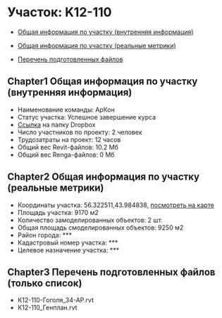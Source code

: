 # Участок: K12-110

* [Общая информация по участку (внутренняя информация)](#Chapter1)

* [Общая информация по участку (реальные метрики)](#Chapter2)

* [Перечень подготовленных файлов](#Chapter3)

## <a id="test">Chapter1</a> Общая информация по участку (внутренняя информация)
+ Наименование команды: АрКон
+ Статус участка: Успешное завершение курса
+ [Ссылка](https://www.dropbox.com/sh/wvvgv1nw1iqred9/AABarnbD9-QHHR_U-GeDcfKJa/K12_110?dl=0) на папку Dropbox
+ Число участников по проекту: 2 человек
+ Трудозатраты на проект: 12 часов
+ Общий вес Revit-файлов: 10.2 Мб
+ Общий вес Renga-файлов: 0 Мб
## <a id="test">Chapter2</a> Общая информация по участку (реальные метрики)
+ Координаты участка: 56.322511,43.984838, [посмотреть на карте]("yandex.ru/maps/47/nizhny-novgorod/?ll=56.322511%2C43.984838&z=19")
+ Площадь участка: 9170 м2
+ Количество замоделированных объектов: 2 шт.
+ Общая площадь смоделированных объектов: 9250 м2
+ Район города: *** 
+ Кадастровый номер участка: *** 
+ Целевое назначение участка: *** 
## <a id="test">Chapter3</a> Перечень подготовленных файлов (только список)
+ К12-110-Гоголя_34-АР.rvt
+ К12-110_Генплан.rvt
